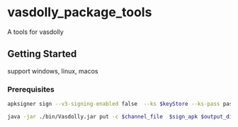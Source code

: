 # vasdolly_package_tools

A tools for vasdolly

## Getting Started

support windows, linux, macos

### Prerequisites


```bash
apksigner sign --v3-signing-enabled false  --ks $keyStore --ks-pass pass:$keyStore-pwd --ks-key-alias $alias --key-pass pass:$alias-pwd --out $sign_apk $input_apk
```

```bash
java -jar ./bin/Vasdolly.jar put -c $channel_file  $sign_apk $output_dir
```